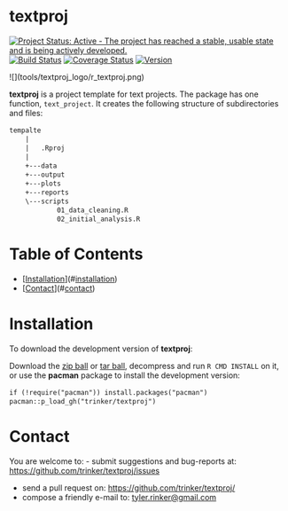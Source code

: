 textproj
============


[![Project Status: Active - The project has reached a stable, usable
state and is being actively
developed.](http://www.repostatus.org/badges/latest/active.svg)](http://www.repostatus.org/#active)
[![Build
Status](https://travis-ci.org/trinker/textproj.svg?branch=master)](https://travis-ci.org/trinker/textproj)
[![Coverage
Status](https://coveralls.io/repos/trinker/textproj/badge.svg?branch=master)](https://coveralls.io/r/trinker/textproj?branch=master)
<a href="https://img.shields.io/badge/Version-0.0.1-orange.svg"><img src="https://img.shields.io/badge/Version-0.0.1-orange.svg" alt="Version"/></a>
</p>
![](tools/textproj_logo/r_textproj.png)

**textproj** is a project template for text projects. The package has
one function, `text_project`. It creates the following structure of
subdirectories and files:

    tempalte
        |
        |   .Rproj
        |   
        +---data
        +---output
        +---plots
        +---reports
        \---scripts
                01_data_cleaning.R
                02_initial_analysis.R


Table of Contents
============

-   [[Installation](#installation)](#[installation](#installation))
-   [[Contact](#contact)](#[contact](#contact))

Installation
============


To download the development version of **textproj**:

Download the [zip
ball](https://github.com/trinker/textproj/zipball/master) or [tar
ball](https://github.com/trinker/textproj/tarball/master), decompress
and run `R CMD INSTALL` on it, or use the **pacman** package to install
the development version:

    if (!require("pacman")) install.packages("pacman")
    pacman::p_load_gh("trinker/textproj")

Contact
=======

You are welcome to:  -   submit suggestions and bug-reports at:     <https://github.com/trinker/textproj/issues>  

-   send a pull request on: <https://github.com/trinker/textproj/>  
-   compose a friendly e-mail to: <tyler.rinker@gmail.com>